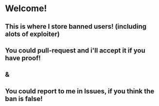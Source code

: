 # Welcome!

## This is where I store banned users! (including alots of exploiter)
## You could pull-request and i'll accept it if you have proof!
## &
## You could report to me in Issues, if you think the ban is false!
